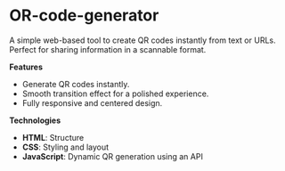 # OR-code-generator
A simple web-based tool to create QR codes instantly from text or URLs. Perfect for sharing information in a scannable format.

**Features**
- Generate QR codes instantly.
- Smooth transition effect for a polished experience.
- Fully responsive and centered design.

**Technologies**
- **HTML**: Structure
- **CSS**: Styling and layout
- **JavaScript**: Dynamic QR generation using an API
